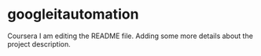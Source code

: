 # googleitautomation
Coursera
I am editing the README file. Adding some more details about the project description.
